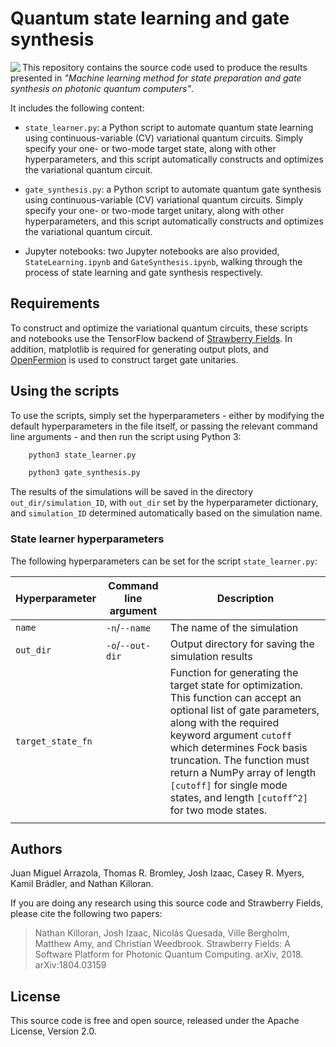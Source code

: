 # Quantum state learning and gate synthesis

<img align="left" src="https://github.com/XanaduAI/quantum-learning/blob/master/static/photon.gif">

This repository contains the source code used to produce the results presented in *"Machine learning method for state preparation and gate synthesis on photonic
quantum computers"*.

It includes the following content:

* `state_learner.py`: a Python script to automate quantum state learning using continuous-variable (CV) variational quantum circuits. Simply specify your one- or two-mode target state, along with other hyperparameters, and this script automatically constructs and optimizes the variational quantum circuit.

* `gate_synthesis.py`: a Python script to automate quantum gate synthesis using continuous-variable (CV) variational quantum circuits. Simply specify your one- or two-mode target unitary, along with other hyperparameters, and this script automatically constructs and optimizes the variational quantum circuit.

* Jupyter notebooks: two Jupyter notebooks are also provided, `StateLearning.ipynb` and `GateSynthesis.ipynb`, walking through the process of state learning and gate synthesis respectively.

## Requirements

To construct and optimize the variational quantum circuits, these scripts and notebooks use the TensorFlow backend of [Strawberry Fields](https://github.com/XanaduAI/strawberryfields). In addition, matplotlib is required for generating output plots, and [OpenFermion](https://github.com/quantumlib/OpenFermion) is used to construct target gate unitaries.


## Using the scripts

To use the scripts, simply set the hyperparameters - either by modifying the default hyperparameters in the file itself, or passing the relevant command line arguments - and then run the script using Python 3:

```bash
	python3 state_learner.py
```

```bash
	python3 gate_synthesis.py
```

The results of the simulations will be saved in the directory `out_dir/simulation_ID`, with `out_dir` set by the hyperparameter dictionary, and `simulation_ID` determined automatically based on the simulation name.

### State learner hyperparameters

The following hyperparameters can be set for the script `state_learner.py`:


|   Hyperparameter  | Command line argument |                                                                                                                                                                     Description                                                                                                                                                                     |
| ----------------- | --------------------- | --------------------------------------------------------------------------------------------------------------------------------------------------------------------------------------------------------------------------------------------------------------------------------------------------------------------------------------------------- |
| `name`            | `-n`/`--name`         | The name of the simulation                                                                                                                                                                                                                                                                                                                          |
| `out_dir`         | `-o`/`--out-dir`      | Output directory for saving the simulation results                                                                                                                                                                                                                                                                                                  |
| `target_state_fn` |                       | Function for generating the target state for optimization. This function can accept an optional list of gate parameters, along with the required keyword argument `cutoff` which determines Fock basis truncation. The function must return a NumPy array of length `[cutoff]` for single mode states, and length `[cutoff^2]` for two mode states. |
|                   |                       |                                                                                                                                                                                                                                                                                                                                                     |


## Authors

Juan Miguel Arrazola, Thomas R. Bromley, Josh Izaac, Casey R. Myers, Kamil Brádler, and Nathan Killoran.

If you are doing any research using this source code and Strawberry Fields, please cite the following two papers:

> Nathan Killoran, Josh Izaac, Nicolás Quesada, Ville Bergholm, Matthew Amy, and Christian Weedbrook. Strawberry Fields: A Software Platform for Photonic Quantum Computing. arXiv, 2018. arXiv:1804.03159

## License

This source code is free and open source, released under the Apache License, Version 2.0.
